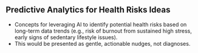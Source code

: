 ## Predictive Analytics for Health Risks Ideas
- Concepts for leveraging AI to identify potential health risks based on long-term data trends (e.g., risk of burnout from sustained high stress, early signs of sedentary lifestyle issues).
- This would be presented as gentle, actionable nudges, not diagnoses.
